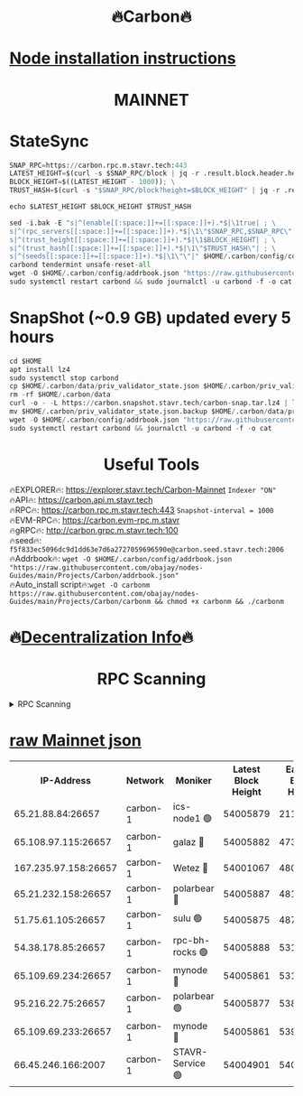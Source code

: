 <h1 align="center"> 🔥Carbon🔥</h1>

[Node installation instructions](https://github.com/obajay/nodes-Guides/tree/main/Projects/Carbon)
=
<h1 align="center"> MAINNET</h1>

# StateSync
```python
SNAP_RPC=https://carbon.rpc.m.stavr.tech:443
LATEST_HEIGHT=$(curl -s $SNAP_RPC/block | jq -r .result.block.header.height); \
BLOCK_HEIGHT=$((LATEST_HEIGHT - 1000)); \
TRUST_HASH=$(curl -s "$SNAP_RPC/block?height=$BLOCK_HEIGHT" | jq -r .result.block_id.hash)

echo $LATEST_HEIGHT $BLOCK_HEIGHT $TRUST_HASH

sed -i.bak -E "s|^(enable[[:space:]]+=[[:space:]]+).*$|\1true| ; \
s|^(rpc_servers[[:space:]]+=[[:space:]]+).*$|\1\"$SNAP_RPC,$SNAP_RPC\"| ; \
s|^(trust_height[[:space:]]+=[[:space:]]+).*$|\1$BLOCK_HEIGHT| ; \
s|^(trust_hash[[:space:]]+=[[:space:]]+).*$|\1\"$TRUST_HASH\"| ; \
s|^(seeds[[:space:]]+=[[:space:]]+).*$|\1\"\"|" $HOME/.carbon/config/config.toml
carbond tendermint unsafe-reset-all
wget -O $HOME/.carbon/config/addrbook.json "https://raw.githubusercontent.com/obajay/nodes-Guides/main/Projects/Carbon/addrbook.json"
sudo systemctl restart carbond && sudo journalctl -u carbond -f -o cat
```
# SnapShot (~0.9 GB) updated every 5 hours
```python
cd $HOME
apt install lz4
sudo systemctl stop carbond
cp $HOME/.carbon/data/priv_validator_state.json $HOME/.carbon/priv_validator_state.json.backup
rm -rf $HOME/.carbon/data
curl -o - -L https://carbon.snapshot.stavr.tech/carbon-snap.tar.lz4 | lz4 -c -d - | tar -x -C $HOME/.carbon --strip-components 2
mv $HOME/.carbon/priv_validator_state.json.backup $HOME/.carbon/data/priv_validator_state.json
wget -O $HOME/.carbon/config/addrbook.json "https://raw.githubusercontent.com/obajay/nodes-Guides/main/Projects/Carbon/addrbook.json"
sudo systemctl restart carbond && journalctl -u carbond -f -o cat
```

 <h1 align="center"> Useful Tools</h1>

🔥EXPLORER🔥:     https://explorer.stavr.tech/Carbon-Mainnet        `Indexer "ON"` \
🔥API🔥:          https://carbon.api.m.stavr.tech \
🔥RPC🔥:          https://carbon.rpc.m.stavr.tech:443              `Snapshot-interval = 1000` \
🔥EVM-RPC🔥:      https://carbon.evm-rpc.m.stavr \
🔥gRPC🔥:         http://carbon.grpc.m.stavr.tech:100 \
🔥seed🔥:      `f5f833ec5096dc9d1dd63e7d6a2727059696590e@carbon.seed.stavr.tech:2006` \
🔥Addrbook🔥:  `wget -O $HOME/.carbon/config/addrbook.json "https://raw.githubusercontent.com/obajay/nodes-Guides/main/Projects/Carbon/addrbook.json"` \
🔥Auto_install script🔥:`wget -O carbonm https://raw.githubusercontent.com/obajay/nodes-Guides/main/Projects/Carbon/carbonm && chmod +x carbonm && ./carbonm`

🔥[Decentralization Info](https://github.com/obajay/StateSync-snapshots/tree/main/Projects/Carbon/Decentralization)🔥
=
<h1 align="center"> RPC Scanning</h1>

<details>
<summary>RPC Scanning</summary>

<h2 align="center"> We scan nodes in real time every 4 hours. And we provide the final result of RPC endpoints.
We cannot influence the operation of these nodes in any way. </h2>


```python
If Voting Power is higher than 0 --> then the Node is a validator of the network and may be subject to attack and be a potential threat to the chain.
```
```python
We marked such validators with a red symbol
```

</details>

[raw Mainnet json](https://rpc-check.carbonm.stavr.tech/carbonm/rpc-carbonm-result.json)
=


<table><tr><th>IP-Address</th><th>Network</th><th>Moniker</th><th>Latest Block Height</th><th>Earliest Block Height</th><th>Catching Up</th><th>Tx Index</th><th>Voting Power</th><th>Scan Time</th></tr><tr><td>65.21.88.84:26657</td><td>carbon-1</td><td>ics-node1 🟢</td><td>54005879</td><td>21164241</td><td>False</td><td>off</td><td>0</td><td>2024-02-22T22:11:45.258573306UTC</td></tr><tr><td>65.108.97.115:26657</td><td>carbon-1</td><td>galaz 🔴</td><td>54005882</td><td>47374001</td><td>False</td><td>on</td><td>11326477141</td><td>2024-02-22T22:11:55.874711664UTC</td></tr><tr><td>167.235.97.158:26657</td><td>carbon-1</td><td>Wetez 🔴</td><td>54001067</td><td>48067570</td><td>False</td><td>on</td><td>1349759430</td><td>2024-02-22T22:11:25.149562470UTC</td></tr><tr><td>65.21.232.158:26657</td><td>carbon-1</td><td>polarbear 🔴</td><td>54005887</td><td>48126001</td><td>False</td><td>on</td><td>10499555992</td><td>2024-02-22T22:12:04.388840021UTC</td></tr><tr><td>51.75.61.105:26657</td><td>carbon-1</td><td>sulu 🟢</td><td>54005875</td><td>48742001</td><td>False</td><td>on</td><td>0</td><td>2024-02-22T22:11:38.449929518UTC</td></tr><tr><td>54.38.178.85:26657</td><td>carbon-1</td><td>rpc-bh-rocks 🟢</td><td>54005888</td><td>53130001</td><td>False</td><td>on</td><td>0</td><td>2024-02-22T22:12:08.776503931UTC</td></tr><tr><td>65.109.69.234:26657</td><td>carbon-1</td><td>mynode 🔴</td><td>54005861</td><td>53160001</td><td>False</td><td>off</td><td>12842140395</td><td>2024-02-22T22:11:09.664778259UTC</td></tr><tr><td>95.216.22.75:26657</td><td>carbon-1</td><td>polarbear 🟢</td><td>54005877</td><td>53882001</td><td>False</td><td>on</td><td>0</td><td>2024-02-22T22:11:42.881897215UTC</td></tr><tr><td>65.109.69.233:26657</td><td>carbon-1</td><td>mynode 🔴</td><td>54005861</td><td>53950001</td><td>False</td><td>off</td><td>8611585376</td><td>2024-02-22T22:11:09.310553476UTC</td></tr><tr><td>66.45.246.166:2007</td><td>carbon-1</td><td>STAVR-Service 🟢</td><td>54004901</td><td>54003001</td><td>False</td><td>on</td><td>0</td><td>2024-02-22T22:11:35.968804114UTC</td></tr></table>
